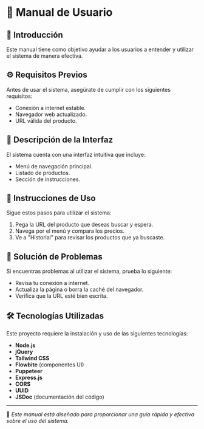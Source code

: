 # 📘 Manual de Usuario

## 🏁 Introducción
Este manual tiene como objetivo ayudar a los usuarios a entender y utilizar el sistema de manera efectiva.

## ⚙️ Requisitos Previos
Antes de usar el sistema, asegúrate de cumplir con los siguientes requisitos:
- Conexión a internet estable.
- Navegador web actualizado.
- URL válida del producto.

## 🎨 Descripción de la Interfaz
El sistema cuenta con una interfaz intuitiva que incluye:
- Menú de navegación principal.
- Listado de productos.
- Sección de instrucciones.

## 🚀 Instrucciones de Uso
Sigue estos pasos para utilizar el sistema:
1. Pega la URL del producto que deseas buscar y espera.
2. Navega por el menú y compara los precios.
3. Ve a "Historial" para revisar los productos que ya buscaste.

## 🔧 Solución de Problemas
Si encuentras problemas al utilizar el sistema, prueba lo siguiente:
- Revisa tu conexión a internet.
- Actualiza la página o borra la caché del navegador.
- Verifica que la URL esté bien escrita.

## 🛠️ Tecnologías Utilizadas
Este proyecto requiere la instalación y uso de las siguientes tecnologías:
- **Node.js**
- **jQuery**
- **Tailwind CSS**
- **Flowbite** (componentes UI)
- **Puppeteer**
- **Express.js**
- **CORS**
- **UUID**
- **JSDoc** (documentación del código)

---
📌 *Este manual está diseñado para proporcionar una guía rápida y efectiva sobre el uso del sistema.*
